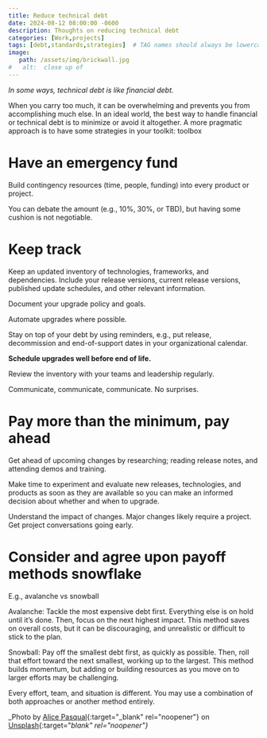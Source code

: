 ```yaml
---
title: Reduce technical debt
date: 2024-08-12 08:00:00 -0600
description: Thoughts on reducing technical debt
categories: [Work,projects]
tags: [debt,standards,strategies]  # TAG names should always be lowercase
image:   
   path: /assets/img/brickwall.jpg
#   alt:  close up of 
---
```

<!-- excerpt -->
*In some ways, technical debt is like financial debt.*

When you carry too much, it can be overwhelming and prevents you from accomplishing much else. In an ideal world, the best way to handle financial or technical debt is to minimize or avoid it altogether. A more pragmatic approach is to have some strategies in your toolkit: toolbox

# Have an emergency fund

Build contingency resources (time, people, funding) into every product or project.

You can debate the amount (e.g., 10%, 30%, or TBD), but having some cushion is not negotiable.

# Keep track

Keep an updated inventory of technologies, frameworks, and dependencies. Include your release versions, current release versions, published update schedules, and other relevant information.

Document your upgrade policy and goals.

Automate upgrades where possible.

Stay on top of your debt by using reminders, e.g., put release, decommission and end-of-support dates in your organizational calendar.

**Schedule upgrades well before end of life.**

Review the inventory with your teams and leadership regularly.

Communicate, communicate, communicate. No surprises.

# Pay more than the minimum, pay ahead

Get ahead of upcoming changes by researching; reading release notes, and attending demos and training.

Make time to experiment and evaluate new releases, technologies, and products as soon as they are available so you can make an informed decision about whether and when to upgrade.

Understand the impact of changes. Major changes likely require a project. Get project conversations going early.

# Consider and agree upon payoff methods snowflake

E.g., avalanche vs snowball

Avalanche: Tackle the most expensive debt first. Everything else is on hold until it’s done. Then, focus on the next highest impact. This method saves on overall costs, but it can be discouraging, and unrealistic or difficult to stick to the plan.

Snowball: Pay off the smallest debt first, as quickly as possible. Then, roll that effort toward the next smallest, working up to the largest. This method builds momentum, but adding or building resources as you move on to larger efforts may be challenging.

Every effort, team, and situation is different. You may use a combination of both approaches or another method entirely.

_Photo by [Alice Pasqual](https://unsplash.com/@stri_khedonia?utm_content=creditCopyText&utm_medium=referral&utm_source=unsplash){:target="_blank" rel="noopener"} on [Unsplash](https://unsplash.com/photos/until-debt-tear-us-apart-printed-red-brick-wall-at-daytime-Olki5QpHxts?utm_content=creditCopyText&utm_medium=referral&utm_source=unsplash){:target="_blank" rel="noopener"}_
      